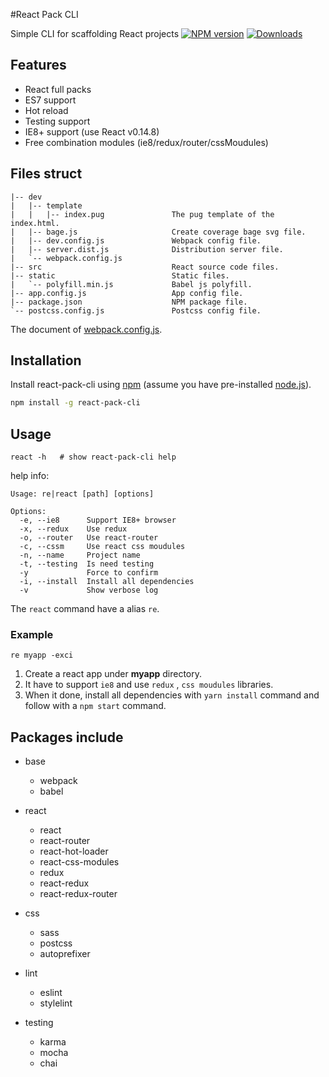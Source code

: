 #React Pack CLI 

Simple CLI for scaffolding React projects
[![NPM version][npm-image]][npm-url] [![Downloads][downloads-image]][npm-url]

## Features

* React full packs
* ES7 support
* Hot reload
* Testing support
* IE8+ support (use React v0.14.8)
* Free combination modules (ie8/redux/router/cssMoudules)


## Files struct
```
|-- dev
|   |-- template
|   |   |-- index.pug				The pug template of the index.html.
|   |-- bage.js						Create coverage bage svg file.
|   |-- dev.config.js				Webpack config file.
|   |-- server.dist.js				Distribution server file.
|   `-- webpack.config.js
|-- src								React source code files.
|-- static							Static files.
|   `-- polyfill.min.js				Babel js polyfill.
|-- app.config.js					App config file.
|-- package.json					NPM package file.
`-- postcss.config.js				Postcss config file.

```

The document of [webpack.config.js](https://github.com/webpatch/react-pack-cli/blob/master/app.config.md).


## Installation

Install react-pack-cli using [npm](https://www.npmjs.com/) (assume you have pre-installed [node.js](https://nodejs.org/)).

```bash
npm install -g react-pack-cli
```

## Usage

```
react -h   # show react-pack-cli help 
```
help info:
```
Usage: re|react [path] [options]

Options:
  -e, --ie8      Support IE8+ browser
  -x, --redux    Use redux
  -o, --router   Use react-router
  -c, --cssm     Use react css moudules
  -n, --name     Project name
  -t, --testing  Is need testing
  -y             Force to confirm
  -i, --install  Install all dependencies
  -v             Show verbose log
```

The `react` command have a alias `re`.

### Example

```
re myapp -exci 
```
1. Create a react app under **myapp** directory.
2. It have to support `ie8` and use `redux` , `css moudules` libraries. 
3. When it done, install all dependencies with `yarn install` command and follow with a `npm start` command. 

## Packages include

* base
	* webpack
	* babel

* react
	* react
	* react-router
	* react-hot-loader
	* react-css-modules
	* redux
	* react-redux
	* react-redux-router

* css
	* sass
	* postcss
	* autoprefixer

* lint
	* eslint
    * stylelint

* testing
	* karma
	* mocha
	* chai

	
[npm-url]: https://npmjs.org/package/react-pack-cli
[downloads-image]: http://img.shields.io/npm/dm/react-pack-cli.svg
[npm-image]: http://img.shields.io/npm/v/react-pack-cli.svg

